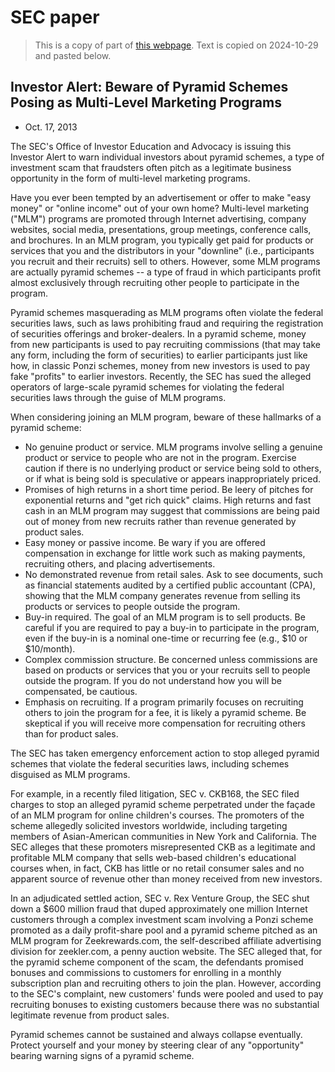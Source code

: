 # SEC paper

> This is a copy of part of
> [this webpage](https://www.investor.gov/introduction-investing/general-resources/news-alerts/alerts-bulletins/investor-alerts/investor-30).
> Text is copied on 2024-10-29 and pasted below.

## Investor Alert: Beware of Pyramid Schemes Posing as Multi-Level Marketing Programs

- Oct. 17, 2013

The SEC's Office of Investor Education and Advocacy is issuing this Investor
Alert to warn individual investors about pyramid schemes, a type of investment
scam that fraudsters often pitch as a legitimate business opportunity
in the form of multi-level marketing programs.

Have you ever been tempted by an advertisement or offer to make "easy money"
or "online income" out of your own home? Multi-level marketing ("MLM") programs
are promoted through Internet advertising, company websites, social media,
presentations, group meetings, conference calls, and brochures.
In an MLM program, you typically get paid for products or services that you
and the distributors in your "downline" (i.e., participants you recruit and
their recruits) sell to others. However, some MLM programs are actually pyramid
schemes -- a type of fraud in which participants profit almost exclusively
through recruiting other people to participate in the program.

Pyramid schemes masquerading as MLM programs often violate the federal
securities laws, such as laws prohibiting fraud and requiring the registration
of securities offerings and broker-dealers. In a pyramid scheme, money from new
participants is used to pay recruiting commissions (that may take any form,
including the form of securities) to earlier participants just like how, in
classic Ponzi schemes, money from new investors is used to pay fake "profits"
to earlier investors. Recently, the SEC has sued the alleged operators of
large-scale pyramid schemes for violating the federal securities laws through
the guise of MLM programs.

When considering joining an MLM program, beware of these hallmarks
of a pyramid scheme:

- No genuine product or service. MLM programs involve selling a genuine product
  or service to people who are not in the program. Exercise caution if there is
  no underlying product or service being sold to others, or if what is being
  sold is speculative or appears inappropriately priced.
- Promises of high returns in a short time period. Be leery of pitches for
  exponential returns and "get rich quick" claims. High returns and fast cash
  in an MLM program may suggest that commissions are being paid out of money
  from new recruits rather than revenue generated by product sales.
- Easy money or passive income. Be wary if you are offered compensation in
  exchange for little work such as making payments, recruiting others, and
  placing advertisements.
- No demonstrated revenue from retail sales. Ask to see documents, such as
  financial statements audited by a certified public accountant (CPA), showing
  that the MLM company generates revenue from selling its products or services
  to people outside the program.
- Buy-in required. The goal of an MLM program is to sell products. Be careful
  if you are required to pay a buy-in to participate in the program, even if
  the buy-in is a nominal one-time or recurring fee (e.g., $10 or $10/month).
- Complex commission structure. Be concerned unless commissions are based on
  products or services that you or your recruits sell to people outside the
  program. If you do not understand how you will be compensated, be cautious.
- Emphasis on recruiting. If a program primarily focuses on recruiting others
  to join the program for a fee, it is likely a pyramid scheme. Be skeptical
  if you will receive more compensation for recruiting others than for product
  sales.

The SEC has taken emergency enforcement action to stop alleged pyramid schemes
that violate the federal securities laws, including schemes disguised as MLM
programs.

For example, in a recently filed litigation, SEC v. CKB168, the SEC filed
charges to stop an alleged pyramid scheme perpetrated under the façade of an
MLM program for online children's courses. The promoters of the scheme
allegedly solicited investors worldwide, including targeting members of
Asian-American communities in New York and California. The SEC alleges that
these promoters misrepresented CKB as a legitimate and profitable MLM company
that sells web-based children's educational courses when, in fact, CKB has
little or no retail consumer sales and no apparent source of revenue other
than money received from new investors.

In an adjudicated settled action, SEC v. Rex Venture Group, the SEC shut down
a $600 million fraud that duped approximately one million Internet customers
through a complex investment scam involving a Ponzi scheme promoted as a daily
profit-share pool and a pyramid scheme pitched as an MLM program for
Zeekrewards.com, the self-described affiliate advertising division for
zeekler.com, a penny auction website. The SEC alleged that, for the pyramid
scheme component of the scam, the defendants promised bonuses and commissions
to customers for enrolling in a monthly subscription plan and recruiting others
to join the plan. However, according to the SEC's complaint, new customers'
funds were pooled and used to pay recruiting bonuses to existing customers
because there was no substantial legitimate revenue from product sales.

Pyramid schemes cannot be sustained and always collapse eventually. Protect
yourself and your money by steering clear of any "opportunity" bearing
warning signs of a pyramid scheme.
